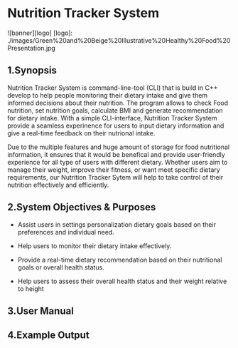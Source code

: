 # **Nutrition Tracker System**

![banner][logo]
[logo]: ./images/Green%20and%20Beige%20Illustrative%20Healthy%20Food%20Presentation.jpg

## 1.Synopsis

Nutrition Tracker System is command-line-tool (CLI) that is build in C++ develop to help people monitoring their dietary intake and give them informed decisions about their nutrition. The program allows to check Food nutrition, set nutrition goals, calculate BMI and generate recommendation for dietary intake. With a simple CLI-interface, Nutrition Tracker System provide a seamless experinence for users to input dietary information and give a real-time feedback on their nutrional intake. 

Due to the multiple features and huge amount of storage for food nutritional information, it ensures that it would be benefical and provide user-friendly experience for all type of users with different dietary. Whether users aim to manage their weight, improve their fitness, or want meet specific dietary requirements, our Nutrition Tracker Sytem will help to take control of their nutrition effectively and efficiently.

## 2.System Objectives & Purposes


* Assist users in settings personalization dietary goals based on their preferences and individual need.

* Help users to monitor their dietary intake effectively.

* Provide a real-time dietary recommendation based on their nutritional goals or overall health status.

* Help users to assess their overall health status and their weight relative to height


## 3.User Manual

## 4.Example Output


 